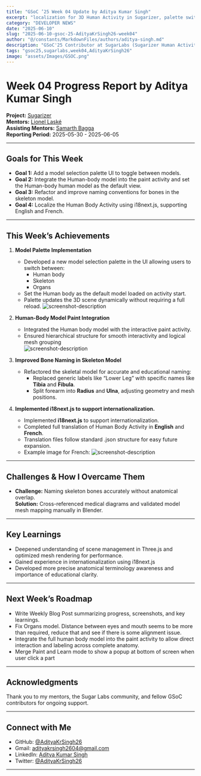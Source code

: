 ```yaml
---
title: "GSoC ’25 Week 04 Update by Aditya Kumar Singh"
excerpt: "localization for 3D Human Activity in Sugarizer, palette switcher, and skeletal improvements."
category: "DEVELOPER NEWS"
date: "2025-06-10"
slug: "2025-06-10-gsoc-25-AdityaKrSingh26-week04"
author: "@/constants/MarkdownFiles/authors/aditya-singh.md"
description: "GSoC'25 Contributor at SugarLabs (Sugarizer Human Activity Pack)"
tags: "gsoc25,sugarlabs,week04,AdityaKrSingh26"
image: "assets/Images/GSOC.png"
---
```


<!-- markdownlint-disable -->

# Week 04 Progress Report by Aditya Kumar Singh

**Project:** [Sugarizer](https://github.com/llaske/sugarizer)   
**Mentors:** [Lionel Laské](https://github.com/llaske)   
**Assisting Mentors:** [Samarth Bagga](https://github.com/SamarthBagga)   
**Reporting Period:** 2025-05-30 - 2025-06-05   

---

## Goals for This Week

- **Goal 1:** Add a model selection palette UI to toggle between models.  
- **Goal 2:** Integrate the Human-body model into the paint activity and set the Human-body human model as the default view.  
- **Goal 3:** Refactor and improve naming conventions for bones in the skeleton model.  
- **Goal 4:** Localize the Human Body Activity using i18next.js, supporting English and French.  


---

## This Week’s Achievements

1. **Model Palette Implementation**  
    - Developed a new model selection palette in the UI allowing users to switch between:
        - Human body
        - Skeleton
        - Organs 
    - Set the Human body as the default model loaded on activity start.
    - Palette updates the 3D scene dynamically without requiring a full reload.
           ![screenshot-description](https://i.ibb.co/SDSYFJf7/image.png)   


2. **Human-Body Model Paint Integration**  
    - Integrated the Human body model with the interactive paint activity.  
    - Ensured hierarchical structure for smooth interactivity and logical mesh grouping  
        ![screenshot-description](https://i.ibb.co/4wqNymfG/image.png)   


3. **Improved Bone Naming in Skeleton Model**  
    - Refactored the skeletal model for accurate and educational naming:
        - Replaced generic labels like “Lower Leg” with specific names like **Tibia** and **Fibula**.
        - Split forearm into **Radius** and **Ulna**, adjusting geometry and mesh positions.



4. **Implemented i18next.js to support internationalization.**  
    - Implemented **i18next.js** to support internationalization.
    - Completed full translation of Human Body Activity in **English** and **French**.  
    - Translation files follow standard .json structure for easy future expansion.  
    - Example image for French:
        ![screenshot-description](https://i.ibb.co/99ggYBDj/image.png)   


---

## Challenges & How I Overcame Them

- **Challenge:** Naming skeleton bones accurately without anatomical overlap.  
  **Solution:** Cross-referenced medical diagrams and validated model mesh mapping manually in Blender.

---

## Key Learnings

- Deepened understanding of scene management in Three.js and optimized mesh rendering for performance.  
- Gained experience in internationalization using i18next.js  
- Developed more precise anatomical terminology awareness and importance of educational clarity.

---

## Next Week’s Roadmap

- Write Weekly Blog Post summarizing progress, screenshots, and key learnings.   
- Fix Organs model. Distance between eyes and mouth seems to be more than required, reduce that and see if there is some alignment issue.   
- Integrate the full human body model into the paint activity to allow direct interaction and labeling across complete anatomy.   
- Merge Paint and Learn mode to show a popup at bottom of screen when user click a part

---


## Acknowledgments

Thank you to my mentors, the Sugar Labs community, and fellow GSoC contributors for ongoing support.

---

## Connect with Me

- GitHub: [@AdityaKrSingh26](https://github.com/AdityaKrSingh26)
- Gmail: [adityakrsingh2604@gmail.com](mailto:adityakrsingh2604@gmail.com)
- LinkedIn: [Aditya Kumar Singh](https://www.linkedin.com/in/adityakrsingh26/)
- Twitter: [@AdityaKrSingh26](https://x.com/AdityaKrSingh26)

---
